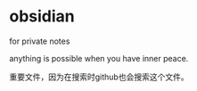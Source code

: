 # obsidian
for private notes

anything is possible when you have inner peace.

重要文件，因为在搜索时github也会搜索这个文件。